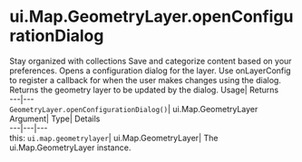  
#  ui.Map.GeometryLayer.openConfigurationDialog 
Stay organized with collections  Save and categorize content based on your preferences. 
Opens a configuration dialog for the layer. Use onLayerConfig to register a callback for when the user makes changes using the dialog. 
Returns the geometry layer to be updated by the dialog.
Usage| Returns  
---|---  
`GeometryLayer.openConfigurationDialog()`| ui.Map.GeometryLayer  
Argument| Type| Details  
---|---|---  
this: `ui.map.geometrylayer`| ui.Map.GeometryLayer| The ui.Map.GeometryLayer instance.  
